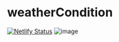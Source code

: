 # weatherCondition
[![Netlify Status](https://api.netlify.com/api/v1/badges/8e4f4b84-8659-42e6-821b-1fc3ae0d7369/deploy-status)](https://app.netlify.com/sites/weathercondition1/deploys)
![image](https://user-images.githubusercontent.com/93541408/204263730-52abbf01-7730-4416-a18e-8810a3b1acdb.png)
